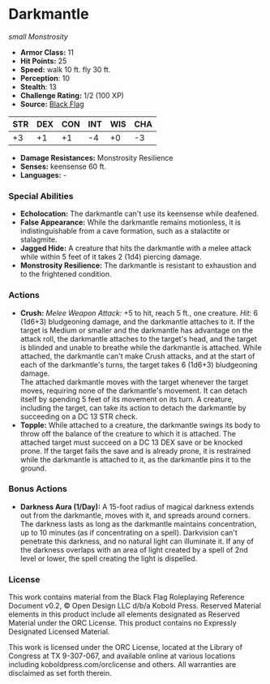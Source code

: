 # Darkmantle

*small* *Monstrosity*

- **Armor Class:** 11
- **Hit Points:** 25 
- **Speed:** walk 10 ft. fly 30 ft.
- **Perception**: 10
- **Stealth**: 13
- **Challenge Rating:** 1/2 (100 XP)
- **Source:** [Black Flag](https://koboldpress.com/kpstore/product/tovrpg-pg-mv/)

| STR | DEX | CON | INT | WIS | CHA |
| --- | --- | --- | --- | --- | --- |
| +3 | +1 | +1 | -4 | +0 | -3 |

- **Damage Resistances:** Monstrosity Resilience
- **Senses:** keensense 60 ft.
- **Languages:** -

### Special Abilities

- **Echolocation:** The darkmantle can't use its keensense while deafened.
- **False Appearance:** While the darkmantle remains motionless, it is indistinguishable from a cave formation, such as a stalactite or stalagmite.
- **Jagged Hide:** A creature that hits the darkmantle with a melee attack while within 5 feet of it takes 2 (1d4) piercing damage.
- **Monstrosity Resilience:** The darkmantle is resistant to exhaustion and to the frightened condition.

### Actions

- **Crush:** _Melee Weapon Attack:_ +5 to hit, reach 5 ft., one creature. _Hit:_ 6 (1d6+3) bludgeoning damage, and the darkmantle attaches to it. If the target is Medium or smaller and the darkmantle has advantage on the attack roll, the darkmantle attaches to the target's head, and the target is blinded and unable to breathe while the darkmantle is attached. While attached, the darkmantle can't make Crush attacks, and at the start of each of the darkmantle's turns, the target takes 6 (1d6+3) bludgeoning damage.<br>The attached darkmantle moves with the target whenever the target moves, requiring none of the darkmantle's movement. It can detach itself by spending 5 feet of its movement on its turn. A creature, including the target, can take its action to detach the darkmantle by succeeding on a DC 13 STR check.
- **Topple:** While attached to a creature, the darkmantle swings its body to throw off the balance of the creature to which it is attached. The attached target must succeed on a DC 13 DEX save or be knocked prone. If the target fails the save and is already prone, it is restrained while the darkmantle is attached to it, as the darkmantle pins it to the ground.

### Bonus Actions

- **Darkness Aura (1/Day):** A 15-foot radius of magical darkness extends out from the darkmantle, moves with it, and spreads around corners. The darkness lasts as long as the darkmantle maintains concentration, up to 10 minutes (as if concentrating on a spell). Darkvision can't penetrate this darkness, and no natural light can illuminate it. If any of the darkness overlaps with an area of light created by a spell of 2nd level or lower, the spell creating the light is dispelled.


### License

This work contains material from the Black Flag Roleplaying Reference Document v0.2, © Open Design LLC d/b/a Kobold Press. Reserved Material elements in this product include all elements designated as Reserved Material under the ORC License. This product contains no Expressly Designated Licensed Material.

This work is licensed under the ORC License, located at the Library of Congress at TX 9-307-067, and available online at various locations including koboldpress.com/orclicense and others. All warranties are disclaimed as set forth therein.
